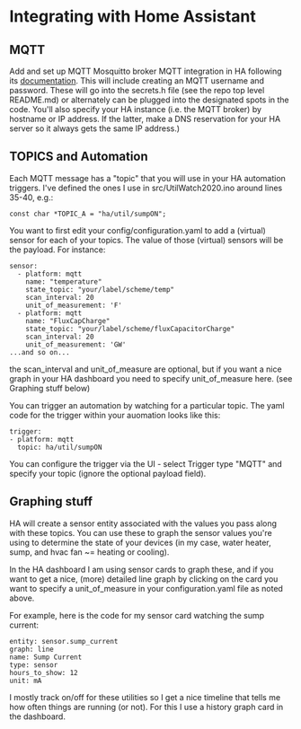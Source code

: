 # Integrating with Home Assistant

## MQTT
Add and set up MQTT Mosquitto broker MQTT integration in HA following its
[documentation](https://github.com/home-assistant/hassio-addons/blob/master/mosquitto/DOCS.md).
This will include creating an MQTT username and password. These will go into the secrets.h
file (see the repo top level README.md) or alternately can be plugged into the designated
spots in the code.  You'll also specify your HA instance (i.e. the MQTT broker) by
hostname or IP address.  If the latter, make a DNS reservation for your HA server
so it always gets the same IP address.)

## TOPICS and Automation

Each MQTT message has a "topic" that you will use in your HA automation triggers.  I've defined the ones I use in src/UtilWatch2020.ino around lines 35-40, e.g.:

`const char *TOPIC_A = "ha/util/sumpON";`

You want to first edit your config/configuration.yaml to add a (virtual) sensor for
each of your topics.  The value of those (virtual) sensors will be the payload. For instance:

```
sensor:                            
  - platform: mqtt                 
    name: "temperature"           
    state_topic: "your/label/scheme/temp" 
    scan_interval: 20                
    unit_of_measurement: 'F'     
  - platform: mqtt
    name: "FluxCapCharge"
    state_topic: "your/label/scheme/fluxCapacitorCharge"
    scan_interval: 20
    unit_of_measurement: 'GW'
...and so on...
```
the scan_interval and unit_of_measure are optional, but if you want a nice graph
in your HA dashboard you need to specify unit_of_measure here. (see Graphing stuff below)

You can trigger an automation by watching for a particular topic. The yaml code for
the trigger within your auomation looks like this:

```
trigger:
- platform: mqtt
  topic: ha/util/sumpON
```

You can configure the trigger via the UI - select Trigger type "MQTT" and
specify your topic (ignore the optional payload field).

## Graphing stuff

HA will create a sensor entity associated with the values you pass along with these
topics.  You can use these to graph the sensor values you're using to determine
the state of your devices (in my case, water heater, sump, and hvac fan ~= heating
or cooling).

In the HA dashboard I am using sensor cards to graph these, and if you want to
get a nice, (more) detailed line graph by clicking on the card you want to specify
a unit_of_measure in your configuration.yaml file as noted above.

For example, here is the code for my sensor card watching the sump current:

```
entity: sensor.sump_current
graph: line
name: Sump Current
type: sensor
hours_to_show: 12
unit: mA
```
I mostly track on/off for these utilities so I get a nice timeline that tells
me how often things are running (or not).  For this I use a history graph card
in the dashboard.
